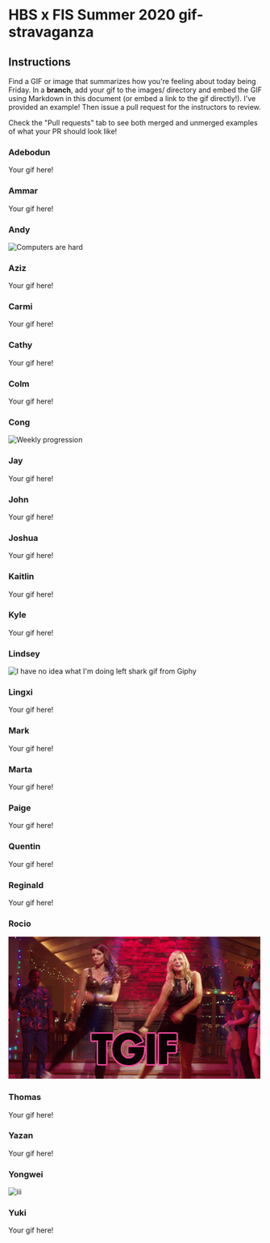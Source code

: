 # HBS x FIS Summer 2020 gif-stravaganza

## Instructions
Find a GIF or image that summarizes how you're feeling about today being Friday. In a **branch**, add your gif to the images/ directory and embed the GIF using Markdown in this document (or embed a link to the gif directly!). I've provided an example! Then issue a pull request for the instructors to review.

Check the "Pull requests" tab to see both merged and unmerged examples of what your PR should look like!

### Adebodun
Your gif here!
### Ammar
Your gif here!
### Andy
![Computers are hard](images/andy.gif)
### Aziz
Your gif here!
### Carmi
Your gif here!
### Cathy
Your gif here!
### Colm
Your gif here!
### Cong
![Weekly progression](images/giphy.gif)
### Jay
Your gif here!
### John
Your gif here!
### Joshua
Your gif here!
### Kaitlin
Your gif here!
### Kyle
Your gif here!
### Lindsey

![I have no idea what I'm doing left shark gif from Giphy](https://media.giphy.com/media/lXiRG1vwLewnehlxS/giphy.gif)

### Lingxi
Your gif here!
### Mark
Your gif here!
### Marta
Your gif here!
### Paige
Your gif here!
### Quentin
Your gif here!
### Reginald
Your gif here!
### Rocio

![Can't Wait to Dance](images/rocio.gif)

### Thomas
Your gif here!
### Yazan
Your gif here!
### Yongwei
![iii](https://i.pinimg.com/474x/84/9b/63/849b636ec25a4f8badbf66acfff2d0c7--photoshop-pics-mr-bean.jpg)
### Yuki
Your gif here!
